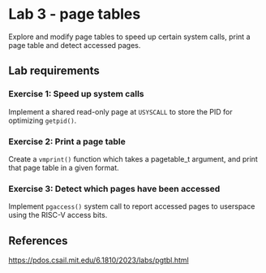 # Lab 3 - page tables
Explore and modify page tables to speed up certain system calls, print a page table and detect accessed pages.

## Lab requirements

### Exercise 1: Speed up system calls
Implement a shared read-only page at `USYSCALL` to store the PID for optimizing `getpid()`.  


### Exercise 2: Print a page table
Create a `vmprint()` function which takes a pagetable_t argument, and print that page table in a given format.  


### Exercise 3: Detect which pages have been accessed
Implement `pgaccess()` system call to report accessed pages to userspace using the RISC-V access bits.  
 
## References
https://pdos.csail.mit.edu/6.1810/2023/labs/pgtbl.html